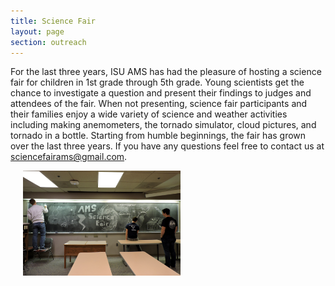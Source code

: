 ```yaml
---
title: Science Fair
layout: page
section: outreach
---
```


For the last three years, ISU AMS has had the pleasure of hosting a science fair for children in 
1st grade through 5th grade. Young scientists get the chance to investigate a question
and present their findings to judges and attendees of the fair. When not presenting, science fair
participants and their families enjoy a wide variety of science and weather activities including
making anemometers, the tornado simulator, cloud pictures, and tornado in a bottle. Starting from
humble beginnings, the fair has grown over the last three years. If you have any questions feel
free to contact us at sciencefairams@gmail.com.

<img src="https://github.com/isuams/isuams/blob/master/uploads/scifair2.png?raw=true" alt="Science Fair 2017" style="width:50%; padding-left: 20px; float:left;">
